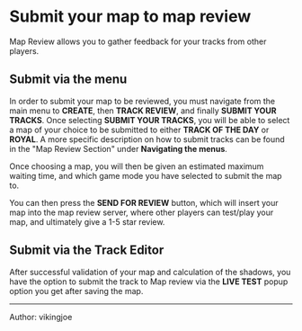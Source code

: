 # Submit your map to map review

Map Review allows you to gather feedback for your tracks from other players.

## Submit via the menu

In order to submit your map to be reviewed, you must navigate from the
main menu to **CREATE**, then **TRACK REVIEW**, and finally
**SUBMIT YOUR TRACKS**. Once selecting **SUBMIT YOUR TRACKS**,
you will be able to select a map of your choice to be submitted to
either **TRACK OF THE DAY** or **ROYAL**. A more specific
description on how to submit tracks can be found in the "Map Review
Section" under **Navigating the menus**.

Once choosing a map, you will then be given an estimated maximum waiting
time, and which game mode you have selected to submit the map to.

You can then press the **SEND FOR REVIEW** button, which will insert
your map into the map review server, where other players can test/play
your map, and ultimately give a 1-5 star review.

## Submit via the Track Editor

After successful validation of your map and calculation of the shadows, you have the option to submit the track to Map review via the **LIVE TEST** popup option you get after saving the map.

<hr>
Author: vikingjoe